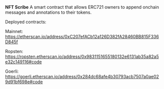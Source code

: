 **NFT Scribe**
A smart contract that allows ERC721 owners to append onchain messages and annotations to their tokens.

Deployed contracts:

Mainnet:
https://etherscan.io/address/0xC207efACb12a126D382fA28460BB815F336D845f

Ropsten:
https://ropsten.etherscan.io/address/0x9831151655180132e6131ab35a82a5e32c149116#code

Goerli:
https://goerli.etherscan.io/address/0x284dc68afe4b30793acb7507a0ae029d91bf698e#code
